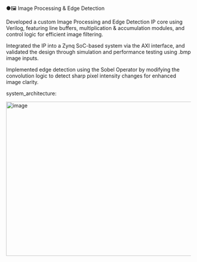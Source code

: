 ●🖼️ Image Processing & Edge Detection

Developed a custom Image Processing and Edge Detection IP core using Verilog, featuring line buffers, multiplication & accumulation modules, and control logic for efficient image filtering.

Integrated the IP into a Zynq SoC-based system via the AXI interface, and validated the design through simulation and performance testing using .bmp image inputs.

Implemented edge detection using the Sobel Operator by modifying the convolution logic to detect sharp pixel intensity changes for enhanced image clarity.

system_architecture:

<img width="648" height="420" alt="image" src="https://github.com/user-attachments/assets/888f4184-96c3-41ed-ae41-a6b23e9c5a17" />
